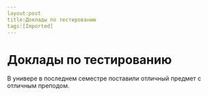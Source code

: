```yaml
---
layout:post
title:Доклады по тестированию
tags:[Imported]
---
```

# Доклады по тестированию 

В универе в последнем семестре поставили отличный предмет с отличным преподом.